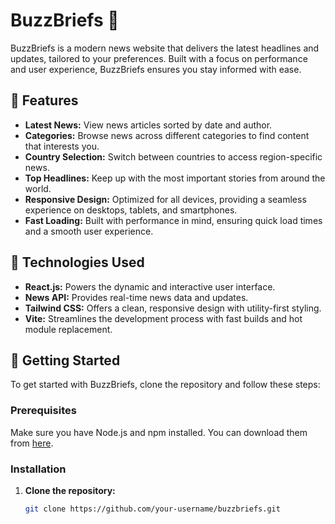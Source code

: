 # BuzzBriefs 📰

BuzzBriefs is a modern news website that delivers the latest headlines and updates, tailored to your preferences. Built with a focus on performance and user experience, BuzzBriefs ensures you stay informed with ease.

## 🌟 Features

- **Latest News:** View news articles sorted by date and author.
- **Categories:** Browse news across different categories to find content that interests you.
- **Country Selection:** Switch between countries to access region-specific news.
- **Top Headlines:** Keep up with the most important stories from around the world.
- **Responsive Design:** Optimized for all devices, providing a seamless experience on desktops, tablets, and smartphones.
- **Fast Loading:** Built with performance in mind, ensuring quick load times and a smooth user experience.

## 🔧 Technologies Used

- **React.js:** Powers the dynamic and interactive user interface.
- **News API:** Provides real-time news data and updates.
- **Tailwind CSS:** Offers a clean, responsive design with utility-first styling.
- **Vite:** Streamlines the development process with fast builds and hot module replacement.

## 🚀 Getting Started

To get started with BuzzBriefs, clone the repository and follow these steps:

### Prerequisites

Make sure you have Node.js and npm installed. You can download them from [here](https://nodejs.org/).

### Installation

1. **Clone the repository:**
   ```bash
   git clone https://github.com/your-username/buzzbriefs.git
